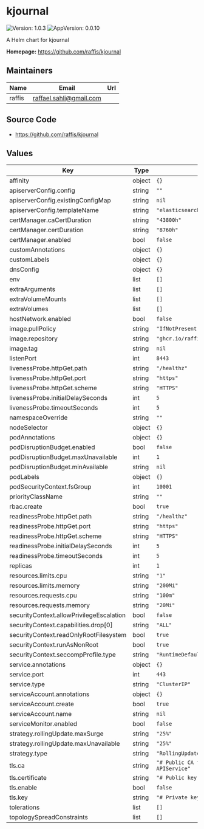 # kjournal

![Version: 1.0.3](https://img.shields.io/badge/Version-1.0.3-informational?style=flat-square) ![AppVersion: 0.0.10](https://img.shields.io/badge/AppVersion-0.0.10-informational?style=flat-square)

A Helm chart for kjournal

**Homepage:** <https://github.com/raffis/kjournal>

## Maintainers

| Name | Email | Url |
| ---- | ------ | --- |
| raffis | <raffael.sahli@gmail.com> |  |

## Source Code

* <https://github.com/raffis/kjournal>

## Values

| Key | Type | Default | Description |
|-----|------|---------|-------------|
| affinity | object | `{}` |  |
| apiserverConfig.config | string | `""` |  |
| apiserverConfig.existingConfigMap | string | `nil` |  |
| apiserverConfig.templateName | string | `"elasticsearch-kjournal-structured"` |  |
| certManager.caCertDuration | string | `"43800h"` |  |
| certManager.certDuration | string | `"8760h"` |  |
| certManager.enabled | bool | `false` |  |
| customAnnotations | object | `{}` |  |
| customLabels | object | `{}` |  |
| dnsConfig | object | `{}` |  |
| env | list | `[]` |  |
| extraArguments | list | `[]` |  |
| extraVolumeMounts | list | `[]` |  |
| extraVolumes | list | `[]` |  |
| hostNetwork.enabled | bool | `false` |  |
| image.pullPolicy | string | `"IfNotPresent"` |  |
| image.repository | string | `"ghcr.io/raffis/kjournal/apiserver"` |  |
| image.tag | string | `nil` |  |
| listenPort | int | `8443` |  |
| livenessProbe.httpGet.path | string | `"/healthz"` |  |
| livenessProbe.httpGet.port | string | `"https"` |  |
| livenessProbe.httpGet.scheme | string | `"HTTPS"` |  |
| livenessProbe.initialDelaySeconds | int | `5` |  |
| livenessProbe.timeoutSeconds | int | `5` |  |
| namespaceOverride | string | `""` |  |
| nodeSelector | object | `{}` |  |
| podAnnotations | object | `{}` |  |
| podDisruptionBudget.enabled | bool | `false` |  |
| podDisruptionBudget.maxUnavailable | int | `1` |  |
| podDisruptionBudget.minAvailable | string | `nil` |  |
| podLabels | object | `{}` |  |
| podSecurityContext.fsGroup | int | `10001` |  |
| priorityClassName | string | `""` |  |
| rbac.create | bool | `true` |  |
| readinessProbe.httpGet.path | string | `"/healthz"` |  |
| readinessProbe.httpGet.port | string | `"https"` |  |
| readinessProbe.httpGet.scheme | string | `"HTTPS"` |  |
| readinessProbe.initialDelaySeconds | int | `5` |  |
| readinessProbe.timeoutSeconds | int | `5` |  |
| replicas | int | `1` |  |
| resources.limits.cpu | string | `"1"` |  |
| resources.limits.memory | string | `"200Mi"` |  |
| resources.requests.cpu | string | `"100m"` |  |
| resources.requests.memory | string | `"20Mi"` |  |
| securityContext.allowPrivilegeEscalation | bool | `false` |  |
| securityContext.capabilities.drop[0] | string | `"ALL"` |  |
| securityContext.readOnlyRootFilesystem | bool | `true` |  |
| securityContext.runAsNonRoot | bool | `true` |  |
| securityContext.seccompProfile.type | string | `"RuntimeDefault"` |  |
| service.annotations | object | `{}` |  |
| service.port | int | `443` |  |
| service.type | string | `"ClusterIP"` |  |
| serviceAccount.annotations | object | `{}` |  |
| serviceAccount.create | bool | `true` |  |
| serviceAccount.name | string | `nil` |  |
| serviceMonitor.enabled | bool | `false` |  |
| strategy.rollingUpdate.maxSurge | string | `"25%"` |  |
| strategy.rollingUpdate.maxUnavailable | string | `"25%"` |  |
| strategy.type | string | `"RollingUpdate"` |  |
| tls.ca | string | `"# Public CA file that signed the APIService"` |  |
| tls.certificate | string | `"# Public key of the APIService"` |  |
| tls.enable | bool | `false` |  |
| tls.key | string | `"# Private key of the APIService"` |  |
| tolerations | list | `[]` |  |
| topologySpreadConstraints | list | `[]` |  |

